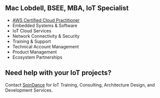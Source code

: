 ## Mac Lobdell, BSEE, MBA, IoT Specialist

- [AWS Certified Cloud Practitioner](https://www.credly.com/badges/88ac047f-fec5-4ce6-936e-5d9397104328/public_url)
- Embedded Systems & Software
- IoT Cloud Services
- Network Connectivity & Security
- Training & Support
- Technical Account Management
- Product Management
- Ecosystem Partnerships

## Need help with your IoT projects? 

Contact [SpinDance](https://spindance.com) for IoT Training, Consulting, Architecture Design, and Development Services.
